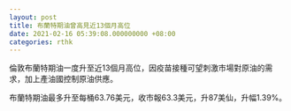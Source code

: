 ```yaml
---
layout: post
title: 布蘭特期油曾高見近13個月高位
date: 2021-02-16 05:39:08.000000000 +08:00
categories: rthk
---
```


倫敦布蘭特期油一度升至近13個月高位，因疫苗接種可望刺激市場對原油的需求，加上產油國控制原油供應。

布蘭特期油最多升至每桶63.76美元，收市報63.3美元，升87美仙，升幅1.39%。
